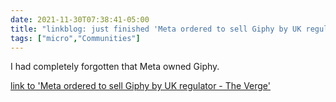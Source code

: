 ```yaml
---
date: 2021-11-30T07:38:41-05:00
title: "linkblog: just finished 'Meta ordered to sell Giphy by UK regulator - The Verge'"
tags: ["micro","Communities"]
---
```

I had completely forgotten that Meta owned Giphy.
 
[link to 'Meta ordered to sell Giphy by UK regulator - The Verge'](https://www.theverge.com/2021/11/30/22740272/facebook-giphy-acquisition-competition-and-markets-authority-uk-regulator)
